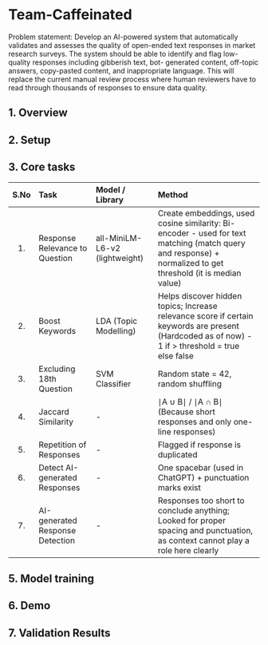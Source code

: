 # Team-Caffeinated
Problem statement:
Develop an AI-powered system that automatically validates and assesses the quality of open-ended text responses in market
research surveys. The system should be able to identify and flag low-quality responses including gibberish text, bot-
generated content, off-topic answers, copy-pasted content, and inappropriate language. This will replace the current manual
review process where human reviewers have to read through thousands of responses to ensure data quality.

## 1. Overview


## 2. Setup



## 3. Core tasks 
| S.No | Task                                    | Model / Library                  | Method |
|:-----:|:----------------------------------------|:----------------------------------|:--------|
| 1.    | Response Relevance to Question         | all-MiniLM-L6-v2 (lightweight)   | Create embeddings, used cosine similarity: Bi-encoder - used for text matching (match query and response) + normalized to get threshold (it is median value) |
| 2.    | Boost Keywords                         | LDA (Topic Modelling)            | Helps discover hidden topics; Increase relevance score if certain keywords are present (Hardcoded as of now) - 1 if > threshold = true else false |
| 3.    | Excluding 18th Question                | SVM Classifier                   | Random state = 42, random shuffling |
| 4.    | Jaccard Similarity                     | -                                | ∣A ∪ B∣ / ∣A ∩ B∣ (Because short responses and only one-line responses) |
| 5.    | Repetition of Responses                | -                                | Flagged if response is duplicated |
| 6.    | Detect AI-generated Responses          | -                                | One spacebar (used in ChatGPT) + punctuation marks exist |
| 7.    | AI-generated Response Detection        | -                                | Responses too short to conclude anything; Looked for proper spacing and punctuation, as context cannot play a role here clearly |


## 5. Model training

## 6. Demo

## 7. Validation Results

